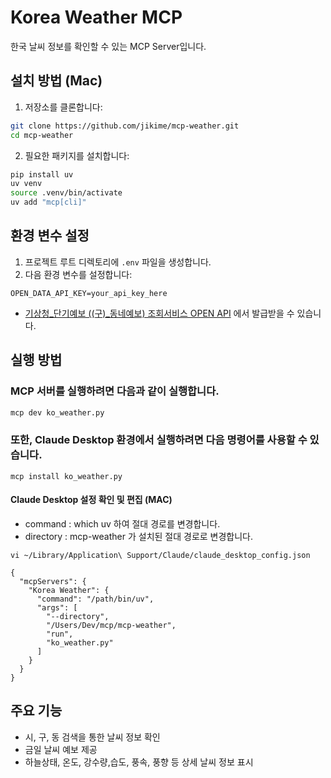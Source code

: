 # Korea Weather MCP

한국 날씨 정보를 확인할 수 있는 MCP Server입니다.


## 설치 방법 (Mac)

1. 저장소를 클론합니다:
```bash
git clone https://github.com/jikime/mcp-weather.git
cd mcp-weather
```

2. 필요한 패키지를 설치합니다:
```bash
pip install uv
uv venv
source .venv/bin/activate
uv add "mcp[cli]"
```

## 환경 변수 설정

1. 프로젝트 루트 디렉토리에 `.env` 파일을 생성합니다.
2. 다음 환경 변수를 설정합니다:

```
OPEN_DATA_API_KEY=your_api_key_here
```
* [기상청_단기예보 ((구)_동네예보) 조회서비스 OPEN API](https://www.data.go.kr/data/15084084/openapi.do) 에서 발급받을 수 있습니다.

## 실행 방법

### MCP 서버를 실행하려면 다음과 같이 실행합니다.
```bash
mcp dev ko_weather.py
```

### 또한, Claude Desktop 환경에서 실행하려면 다음 명령어를 사용할 수 있습니다.
```
mcp install ko_weather.py
```

#### Claude Desktop 설정 확인 및 편집 (MAC)
- command : which uv 하여 절대 경로를 변경합니다.
- directory : mcp-weather 가 설치된 절대 경로로 변경합니다.
```
vi ~/Library/Application\ Support/Claude/claude_desktop_config.json

{
  "mcpServers": {
    "Korea Weather": {
      "command": "/path/bin/uv",
      "args": [
        "--directory",
        "/Users/Dev/mcp/mcp-weather",
        "run",
        "ko_weather.py"
      ]
    }
  }
}
```

## 주요 기능
- 시, 구, 동 검색을 통한 날씨 정보 확인
- 금일 날씨 예보 제공
- 하늘상태, 온도, 강수량,습도, 풍속, 풍향 등 상세 날씨 정보 표시
